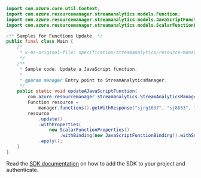 ```java
import com.azure.core.util.Context;
import com.azure.resourcemanager.streamanalytics.models.Function;
import com.azure.resourcemanager.streamanalytics.models.JavaScriptFunctionBinding;
import com.azure.resourcemanager.streamanalytics.models.ScalarFunctionProperties;

/** Samples for Functions Update. */
public final class Main {
    /*
     * x-ms-original-file: specification/streamanalytics/resource-manager/Microsoft.StreamAnalytics/stable/2020-03-01/examples/Function_Update_JavaScript.json
     */
    /**
     * Sample code: Update a JavaScript function.
     *
     * @param manager Entry point to StreamAnalyticsManager.
     */
    public static void updateAJavaScriptFunction(
        com.azure.resourcemanager.streamanalytics.StreamAnalyticsManager manager) {
        Function resource =
            manager.functions().getWithResponse("sjrg1637", "sj8653", "function8197", Context.NONE).getValue();
        resource
            .update()
            .withProperties(
                new ScalarFunctionProperties()
                    .withBinding(new JavaScriptFunctionBinding().withScript("function (a, b) { return a * b; }")))
            .apply();
    }
}
```

Read the [SDK documentation](https://github.com/Azure/azure-sdk-for-java/blob/azure-resourcemanager-streamanalytics_1.0.0-beta.2/sdk/streamanalytics/azure-resourcemanager-streamanalytics/README.md) on how to add the SDK to your project and authenticate.
